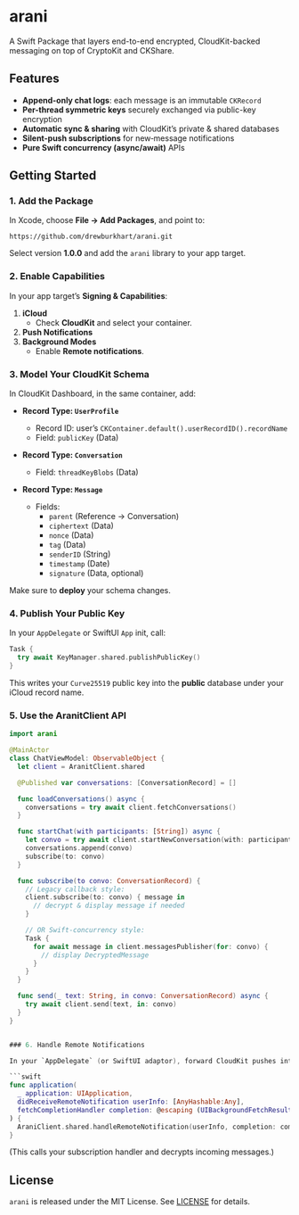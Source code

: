 # arani

A Swift Package that layers end-to-end encrypted, CloudKit-backed messaging on top of CryptoKit and CKShare.

## Features

- **Append-only chat logs**: each message is an immutable `CKRecord`
- **Per-thread symmetric keys** securely exchanged via public-key encryption
- **Automatic sync & sharing** with CloudKit’s private & shared databases
- **Silent-push subscriptions** for new‑message notifications
- **Pure Swift concurrency (async/await)** APIs

## Getting Started

### 1. Add the Package

In Xcode, choose **File → Add Packages**, and point to:

```
https://github.com/drewburkhart/arani.git
```

Select version **1.0.0** and add the `arani` library to your app target.

### 2. Enable Capabilities

In your app target’s **Signing & Capabilities**:

1. **iCloud**
   - Check **CloudKit** and select your container.
2. **Push Notifications**
3. **Background Modes**
   - Enable **Remote notifications**.

### 3. Model Your CloudKit Schema

In CloudKit Dashboard, in the same container, add:

- **Record Type: `UserProfile`**
  - Record ID: user’s `CKContainer.default().userRecordID().recordName`
  - Field: `publicKey` (Data)

- **Record Type: `Conversation`**
  - Field: `threadKeyBlobs` (Data)

- **Record Type: `Message`**
  - Fields:
    - `parent` (Reference → Conversation)
    - `ciphertext` (Data)
    - `nonce` (Data)
    - `tag` (Data)
    - `senderID` (String)
    - `timestamp` (Date)
    - `signature` (Data, optional)

Make sure to **deploy** your schema changes.

### 4. Publish Your Public Key

In your `AppDelegate` or SwiftUI `App` init, call:

```swift
Task {
  try await KeyManager.shared.publishPublicKey()
}
```

This writes your `Curve25519` public key into the **public** database under your iCloud record name.

### 5. Use the AranitClient API

```swift
import arani

@MainActor
class ChatViewModel: ObservableObject {
  let client = AranitClient.shared

  @Published var conversations: [ConversationRecord] = []

  func loadConversations() async {
    conversations = try await client.fetchConversations()
  }

  func startChat(with participants: [String]) async {
    let convo = try await client.startNewConversation(with: participants)
    conversations.append(convo)
    subscribe(to: convo)
  }

  func subscribe(to convo: ConversationRecord) {
    // Legacy callback style:
    client.subscribe(to: convo) { message in
      // decrypt & display message if needed
    }

    // OR Swift-concurrency style:
    Task {
      for await message in client.messagesPublisher(for: convo) {
        // display DecryptedMessage
      }
    }
  }

  func send(_ text: String, in convo: ConversationRecord) async {
    try await client.send(text, in: convo)
  }
}


### 6. Handle Remote Notifications

In your `AppDelegate` (or SwiftUI adaptor), forward CloudKit pushes into the client::

```swift
func application(
  _ application: UIApplication,
  didReceiveRemoteNotification userInfo: [AnyHashable:Any],
  fetchCompletionHandler completion: @escaping (UIBackgroundFetchResult) -> Void
) {
  AraniClient.shared.handleRemoteNotification(userInfo, completion: completion)
}
```

(This calls your subscription handler and decrypts incoming messages.)

## License

`arani` is released under the MIT License. See [LICENSE](LICENSE) for details.
